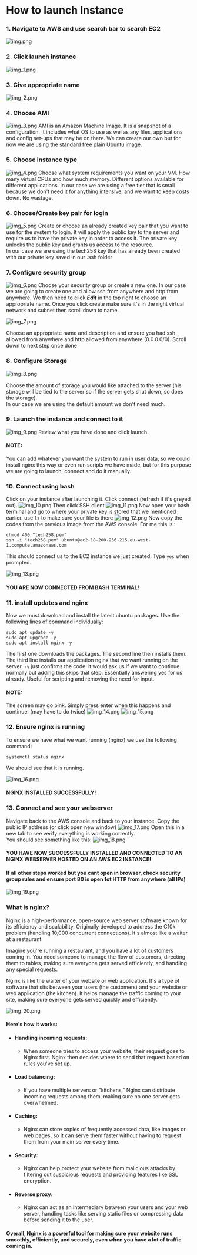 # How to launch Instance
### 1. Navigate to AWS and use search bar to search EC2
![img.png](img.png)
### 2. Click launch instance
![img_1.png](img_1.png)
### 3. Give appropriate name
![img_2.png](img_2.png)
### 4. Choose AMI
![img_3.png](img_3.png)
AMI is an Amazon Machine Image. It is a snapshot of a configuration. It includes what OS to use as wel as any files, applications and config set-ups that may be on there. We can create our own but for now we are using the standard free plain Ubuntu image.
### 5. Choose instance type
![img_4.png](img_4.png)
Choose what system requirements you want on your VM. How many virtual CPUs and how much memory. Different options available for different applications. In our case we are using a free tier that is small because we don't need it for anything intensive, and we want to keep costs down. No wastage. 
### 6. Choose/Create key pair for login
![img_5.png](img_5.png)
Create or choose an already created key pair that you want to use for the system to login. It will apply the public key to the server and require us to have the private key in order to access it. The private key unlocks the public key and grants us access to the resource. <br> In our case we are using the tech258 key that has already been created with our private key saved in our .ssh folder
### 7. Configure security group
![img_6.png](img_6.png)
Choose your security group or create a new one. In our case we are going to create one and allow ssh from anywhere and http from anywhere. We then need to click ***Edit*** in the top right to choose an appropriate name. Once you click create make sure it's in the right virtual network and subnet then scroll down to name.

![img_7.png](img_7.png)

Choose an appropriate name and description and ensure you had ssh allowed from anywhere and http allowed from anywhere (0.0.0.0/0). Scroll down to next step once done

### 8. Configure Storage
![img_8.png](img_8.png)

Choose the amount of storage you would like attached to the server (his storage will be tied to the server so if the server gets shut down, so does the storage). <br> In our case we are using the default amount we don't need much.

### 9. Launch the instance and connect to it
![img_9.png](img_9.png)
Review what you have done and click launch. 
#### NOTE: 
You can add whatever you want the system to run in user data, so we could install nginx this way or even run scripts we have made, but for this purpose we are going to launch, connect and do it manually.

### 10. Connect using bash

Click on your instance after launching it. Click connect (refresh if it's greyed out). 
![img_10.png](img_10.png)
Then click SSH client
![img_11.png](img_11.png)
Now open your bash terminal and go to where your private key is stored that we mentioned earlier. use `ls` to make sure your file is there
![img_12.png](img_12.png)
Now copy the codes from the previous image from the AWS console. For me this is :
```
chmod 400 "tech258.pem"
ssh -i "tech258.pem" ubuntu@ec2-18-200-236-215.eu-west-1.compute.amazonaws.com
```
This should connect us to the EC2 instance we just created. Type `yes` when prompted.

![img_13.png](img_13.png)

#### YOU ARE NOW CONNECTED FROM BASH TERMINAL!

### 11. install updates and nginx
Now we must download and install the latest ubuntu packages. Use the following lines of command individually:

```
sudo apt update -y
sudo apt upgrade -y
sudo apt install nginx -y
```
The first one downloads the packages. The second line then installs them. The third line installs our application nginx that we want running on the server. `-y` just confirms the code. it would ask us if we want to continue normally but adding this skips that step. Essentially answering yes for us already. Useful for scripting and removing the need for input.
#### NOTE:
The screen may go pink. Simply press enter when this happens and continue. (may have to do twice)
![img_14.png](img_14.png)
![img_15.png](img_15.png)

### 12. Ensure nginx is running

To ensure we have what we want running (nginx) we use the following command:
```
systemctl status nginx
```
We should see that it is running.

![img_16.png](img_16.png)

#### NGINX INSTALLED SUCCESSFULLY!

### 13. Connect and see your webserver
Navigate back to the AWS console and back to your instance. Copy the public IP address (or click open new window)
![img_17.png](img_17.png)
Open this in a new tab to see verify everything is working correctly.
<br> You should see something like this:
![img_18.png](img_18.png)

#### YOU HAVE NOW SUCCESSFULLY INSTALLED AND CONNECTED TO AN NGINX WEBSERVER HOSTED ON AN AWS EC2 INSTANCE!

#### If all other steps worked but you cant open in browser, check security group rules and ensure port 80 is open fot HTTP from anywhere (all IPs)
![img_19.png](img_19.png)

### What is nginx?

 Nginx is a high-performance, open-source web server software known for its efficiency and scalability. Originally developed to address the C10k problem (handling 10,000 concurrent connections). It's almost like a waiter at a restaurant.

Imagine you're running a restaurant, and you have a lot of customers coming in. You need someone to manage the flow of customers, directing them to tables, making sure everyone gets served efficiently, and handling any special requests.

Nginx is like the waiter of your website or web application. It's a type of software that sits between your users (the customers) and your website or web application (the kitchen). It helps manage the traffic coming to your site, making sure everyone gets served quickly and efficiently.

![img_20.png](img_20.png)

#### Here's how it works:

- #### Handling incoming requests:
    - When someone tries to access your website, their request goes to Nginx first. Nginx then decides where to send that request based on rules you've set up.

- #### Load balancing:
  - If you have multiple servers or "kitchens," Nginx can distribute incoming requests among them, making sure no one server gets overwhelmed.
- #### Caching:
  - Nginx can store copies of frequently accessed data, like images or web pages, so it can serve them faster without having to request them from your main server every time.
- #### Security:
  - Nginx can help protect your website from malicious attacks by filtering out suspicious requests and providing features like SSL encryption.
- #### Reverse proxy:
  - Nginx can act as an intermediary between your users and your web server, handling tasks like serving static files or compressing data before sending it to the user.

#### Overall, Nginx is a powerful tool for making sure your website runs smoothly, efficiently, and securely, even when you have a lot of traffic coming in.





